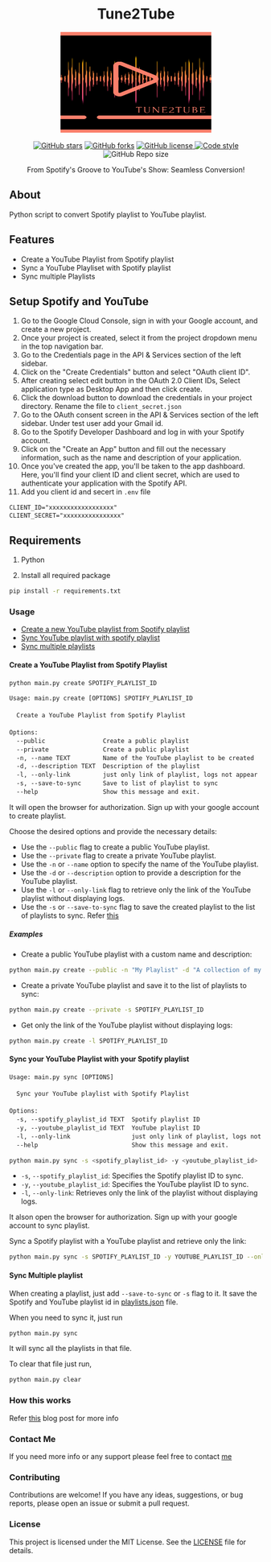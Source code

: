 <h1 align="center"> Tune2Tube </h1>

<p align="center">
  <img src="./tune2tube.png" alt="logo"  width="300" height="200">
</p>
<p align="center">
    <a href="https://github.com/yogeshwaran01/spotify-playlist-to-youtube-playlist/stargazers"><img alt="GitHub stars" src="https://img.shields.io/github/stars/yogeshwaran01/spotify-playlist-to-youtube-playlist"></a>
    <a href="https://github.com/yogeshwaran01/spotify-playlist-to-youtube-playlist/network">
    <img alt="GitHub forks" src="https://img.shields.io/github/forks/yogeshwaran01/spotify-playlist-to-youtube-playlist"></a>
    <a href="https://github.com/yogeshwaran01/spotify-playlist-to-youtube-playlist/blob/master/LICENSE.txt">
    <img alt="GitHub license" src="https://img.shields.io/github/license/yogeshwaran01/spotify-playlist-to-youtube-playlist?color=blue"/>
    </a>
    <a href="https://github.com/psf/black">
    <img alt="Code style" src="https://img.shields.io/badge/codestyle-Black-blue"/>
    </a>
    <img alt="GitHub Repo size" src="https://img.shields.io/github/repo-size/yogeshwaran01/spotify-playlist-to-youtube-playlist"/>
</p>

<p align="center">From Spotify's Groove to YouTube's Show: Seamless Conversion! </p>

## About

Python script to convert Spotify playlist to YouTube playlist.

## Features

- Create a YouTube Playlist from Spotify playlist
- Sync a YouTube Playliset with Spotify playlist
- Sync multiple Playlists

## Setup Spotify and YouTube

1. Go to the Google Cloud Console, sign in with your Google account, and create a new project.
2. Once your project is created, select it from the project dropdown menu in the top navigation bar.
3. Go to the Credentials page in the API & Services section of the left sidebar.
4. Click on the "Create Credentials" button and select "OAuth client ID".
5. After creating select edit button in the OAuth 2.0 Client IDs, Select application type as Desktop App and then click create.
6. Click the download button to download the credentials in your project directory. Rename the file to `client_secret.json`
7. Go to the OAuth consent screen in the API & Services section of the left sidebar. Under test user add your Gmail id.
8. Go to the Spotify Developer Dashboard and log in with your Spotify account.
9. Click on the "Create an App" button and fill out the necessary information, such as the name and description of your application.
10. Once you've created the app, you'll be taken to the app dashboard. Here, you'll find your client ID and client secret, which are used to authenticate your application with the Spotify API.
11. Add you client id and secert in `.env` file

```env
CLIENT_ID="xxxxxxxxxxxxxxxxxx"
CLIENT_SECRET="xxxxxxxxxxxxxxxx"
```

## Requirements

1. Python

2. Install all required package

```bash
pip install -r requirements.txt
```

### Usage

- [Create a new YouTube playlist from Spotify playlist](#create-a-youtube-playlist-from-spotify-playlist)
- [Sync YouTube playlist with spotify playlist](#sync-your-youtube-playlist-with-your-spotify-playlist)
- [Sync multiple playlists](#sync-multiple-playlist)

#### Create a YouTube Playlist from Spotify Playlist

```bash
python main.py create SPOTIFY_PLAYLIST_ID
```

```txt
Usage: main.py create [OPTIONS] SPOTIFY_PLAYLIST_ID

  Create a YouTube Playlist from Spotify Playlist

Options:
  --public                Create a public playlist
  --private               Create a public playlist
  -n, --name TEXT         Name of the YouTube playlist to be created
  -d, --description TEXT  Description of the playlist
  -l, --only-link         just only link of playlist, logs not appear
  -s, --save-to-sync      Save to list of playlist to sync
  --help                  Show this message and exit.  
```

It will open the browser for authorization. Sign up with your google account to create playlist.

Choose the desired options and provide the necessary details:

- Use the `--public` flag to create a public YouTube playlist.
- Use the `--private` flag to create a private YouTube playlist.
- Use the `-n` or `--name` option to specify the name of the YouTube playlist.
- Use the `-d` or `--description` option to provide a description for the YouTube playlist.
- Use the `-l` or `--only-link` flag to retrieve only the link of the YouTube playlist without displaying logs.
- Use the `-s` or `--save-to-sync` flag to save the created playlist to the list of playlists to sync. Refer [this](#sync-multiple-playlist)

##### Examples

- Create a public YouTube playlist with a custom name and description:

```bash
python main.py create --public -n "My Playlist" -d "A collection of my favorite songs" SPOTIFY_PLAYLIST_ID
```

- Create a private YouTube playlist and save it to the list of playlists to sync:

```bash
python main.py create --private -s SPOTIFY_PLAYLIST_ID
```

- Get only the link of the YouTube playlist without displaying logs:

```bash
python main.py create -l SPOTIFY_PLAYLIST_ID
```

#### Sync your YouTube Playlist with your Spotify playlist

```txt
Usage: main.py sync [OPTIONS]

  Sync your YouTube playlist with Spotify Playlist

Options:
  -s, --spotify_playlist_id TEXT  Spotify playlist ID
  -y, --youtube_playlist_id TEXT  YouTube playlist ID
  -l, --only-link                 just only link of playlist, logs not appear
  --help                          Show this message and exit.
```

```bash
python main.py sync -s <spotify_playlist_id> -y <youtube_playlist_id>
```

- `-s`, `--spotify_playlist_id`: Specifies the Spotify playlist ID to sync.
- `-y`, `--youtube_playlist_id`: Specifies the YouTube playlist ID to sync.
- `-l`, `--only-link`: Retrieves only the link of the playlist without displaying logs.

It alson open the browser for authorization. Sign up with your google account to sync playlist.

Sync a Spotify playlist with a YouTube playlist and retrieve only the link:

```bash
python main.py sync -s SPOTIFY_PLAYLIST_ID -y YOUTUBE_PLAYLIST_ID --only-link
```

#### Sync Multiple playlist

When creating a playlist, just add `--save-to-sync` or `-s` flag to it. It save the Spotify and YouTube playlist id in [playlists.json](https://github.com/yogeshwaran01/spotify-playlist-to-youtube-playlist/blob/master/playlists.json) file.

When you need to sync it, just run

```bash
python main.py sync
```

It will sync all the playlists in that file.

To clear that file just run,

```bash
python main.py clear
```

### How this works

Refer [this](https://dev.to/yogeshwaran01/from-spotify-to-youtube-how-i-built-a-python-script-to-convert-playlists-2h89) blog post for more info

### Contact Me

If you need more info or any support please feel free to contact [me](mailto:yogeshin247@gmail.com)

### Contributing

Contributions are welcome! If you have any ideas, suggestions, or bug reports, please open an issue or submit a pull request.

### License

This project is licensed under the MIT License. See the [LICENSE](https://github.com/yogeshwaran01/spotify-playlist-to-youtube-playlist/blob/master/LICENSE) file for details.
